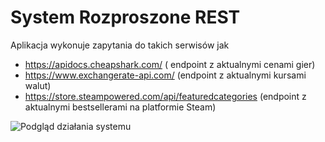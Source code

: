 # System Rozproszone REST

Aplikacja wykonuje zapytania do takich serwisów jak
  - https://apidocs.cheapshark.com/ ( endpoint z aktualnymi cenami gier)
  - https://www.exchangerate-api.com/ (endpoint z aktualnymi kursami walut)
  - https://store.steampowered.com/api/featuredcategories (endpoint z aktualnymi bestsellerami na platformie Steam)

![Podgląd działania systemu](https://github.com/szymonSumara/systemy-rozproszone-REST/blob/main/rest-preview.gif)
